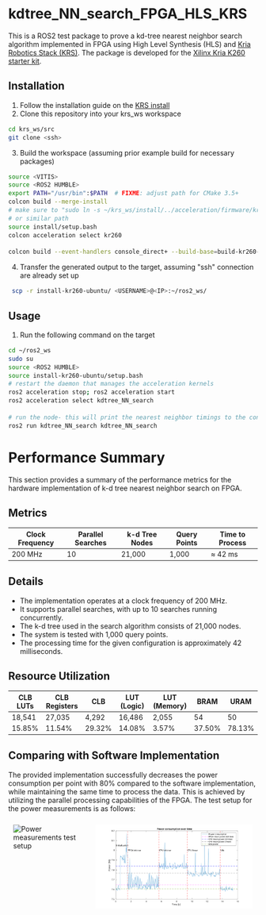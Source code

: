 # kdtree_NN_search_FPGA_HLS_KRS
This is a ROS2 test package to prove a kd-tree nearest neighbor search algorithm implemented in FPGA using High Level Synthesis (HLS) and [Kria Robotics Stack (KRS)](https://xilinx.github.io/KRS/sphinx/build/html/index.html). The package is developed for the [Xilinx Kria K260 starter kit](https://www.amd.com/en/products/system-on-modules/kria/k26/kr260-robotics-starter-kit.html).

## Installation
1. Follow the installation guide on the [KRS install](https://xilinx.github.io/KRS/sphinx/build/html/docs/install.html)
2. Clone this repository into your krs_ws workspace
```bash
cd krs_ws/src
git clone <ssh>
```
3. Build the workspace (assuming prior example build for necessary packages)
```bash
source <VITIS>
source <ROS2 HUMBLE>
export PATH="/usr/bin":$PATH  # FIXME: adjust path for CMake 3.5+
colcon build --merge-install
# make sure to "sudo ln -s ~/krs_ws/install/../acceleration/firmware/kr260/sysroots/aarch64-xilinx-linux/usr/lib/aarch64-linux-gnu/libpython3.10.so.1.0 /usr/lib/aarch64-linux-gnu/libpython3.10.so"
# or similar path
source install/setup.bash
colcon acceleration select kr260

colcon build --event-handlers console_direct+ --build-base=build-kr260-ubuntu --install-base=install-kr260-ubuntu --merge-install --mixin kr260 --packages-select kdtree_NN_search --cmake-args -DNOKERNELS=false
```
4. Transfer the generated output to the target, assuming "ssh" connection are already set up
```bash
 scp -r install-kr260-ubuntu/ <USERNAME>@<IP>:~/ros2_ws/
```

## Usage
1. Run the following command on the target
```bash
cd ~/ros2_ws
sudo su
source <ROS2 HUMBLE>
source install-kr260-ubuntu/setup.bash
# restart the daemon that manages the acceleration kernels
ros2 acceleration stop; ros2 acceleration start
ros2 acceleration select kdtree_NN_search

# run the node- this will print the nearest neighbor timings to the console
ros2 run kdtree_NN_search kdtree_NN_search
```

# Performance Summary

This section provides a summary of the performance metrics for the hardware implementation of k-d tree nearest neighbor search on FPGA.

## Metrics

| Clock Frequency | Parallel Searches | k-d Tree Nodes | Query Points | Time to Process             |
|-----------------|-------------------|----------------|--------------|-----------------------------|
| 200 MHz         | 10                | 21,000         | 1,000        | ≈ 42 ms|

## Details

- The implementation operates at a clock frequency of 200 MHz.
- It supports parallel searches, with up to 10 searches running concurrently.
- The k-d tree used in the search algorithm consists of 21,000 nodes.
- The system is tested with 1,000 query points.
- The processing time for the given configuration is approximately 42 milliseconds.

## Resource Utilization

| CLB LUTs | CLB Registers | CLB  | LUT (Logic) | LUT (Memory) | BRAM | URAM |
|----------|----------------|------|-------------|--------------|------|------|
| 18,541   | 27,035         | 4,292| 16,486      | 2,055        | 54   | 50   |
| 15.85%   | 11.54%         | 29.32%| 14.08%      | 3.57%        | 37.50%| 78.13%|

## Comparing with Software Implementation
The provided implementation successfully decreases the power consumption per point with 80% compared to the software implementation, while maintaining the same time to process the data. This is achieved by utilizing the parallel processing capabilities of the FPGA.
The test setup for the power measurements is as follows:

<div style="display: flex; justify-content: center;">
    <div style="margin: 10px;">
        <img src="figures/test_setup.svg" alt="Power measurements test setup" width="300"/>
    </div>
    <div style="margin: 10px;">
        <img src="figures/power.svg" alt="Power measurements" width="500"/>
    </div>
</div>